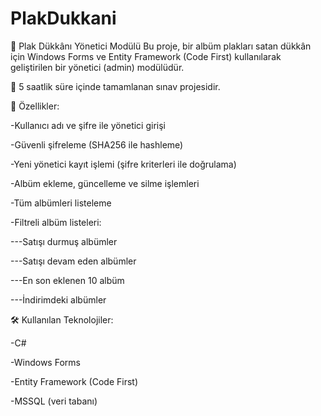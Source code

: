 # PlakDukkani
🎵 Plak Dükkânı Yönetici Modülü
Bu proje, bir albüm plakları satan dükkân için Windows Forms ve Entity Framework (Code First) kullanılarak geliştirilen bir yönetici (admin) modülüdür.

📌 5 saatlik süre içinde tamamlanan sınav projesidir.

🧩 Özellikler:

-Kullanıcı adı ve şifre ile yönetici girişi

-Güvenli şifreleme (SHA256 ile hashleme)

-Yeni yönetici kayıt işlemi (şifre kriterleri ile doğrulama)

-Albüm ekleme, güncelleme ve silme işlemleri

-Tüm albümleri listeleme

-Filtreli albüm listeleri:

   ---Satışı durmuş albümler

   ---Satışı devam eden albümler

   ---En son eklenen 10 albüm

   ---İndirimdeki albümler


🛠 Kullanılan Teknolojiler:

-C#

-Windows Forms

-Entity Framework (Code First)

-MSSQL (veri tabanı)

